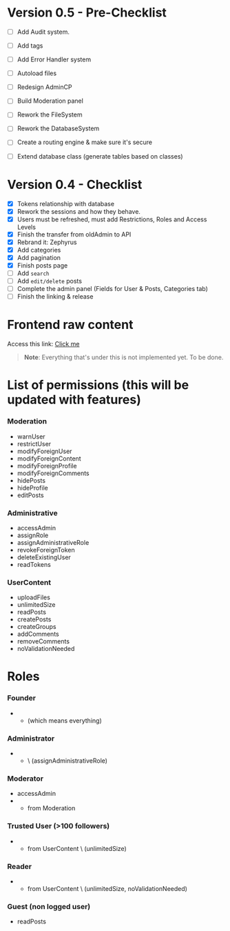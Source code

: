 # Version 0.5 - Pre-Checklist

- [ ] Add Audit system.
- [ ] Add tags
- [ ] Add Error Handler system
- [ ] Autoload files
- [ ] Redesign AdminCP 
- [ ] Build Moderation panel
- [ ] Rework the FileSystem 
- [ ] Rework the DatabaseSystem 
- [ ] Create a routing engine & make sure it's secure
- [ ] Extend database class (generate tables based on classes)


# Version 0.4 - Checklist

- [x] Tokens relationship with database
- [x] Rework the sessions and how they behave.
- [x] Users must be refreshed, must add Restrictions, Roles and Access Levels
- [x] Finish the transfer from oldAdmin to API 
- [x] Rebrand it: Zephyrus
- [x] Add categories
- [x] Add pagination
- [x] Finish posts page
- [ ] Add `search`
- [ ] Add `edit/delete` posts
- [ ] Complete the admin panel (Fields for User & Posts, Categories tab)
- [ ] Finish the linking & release

# Frontend raw content
Access this link: [Click me](https://github.com/zaBogdan/Zephyrus/tree/6743cb4790e57db68d66f722f739b6ab32b00579)
> **Note**: Everything that's under this is not implemented yet. To be done.

# List of permissions (this will be updated with features)

### Moderation
- warnUser
- restrictUser
- modifyForeignUser
- modifyForeignContent
- modifyForeignProfile
- modifyForeignComments
- hidePosts
- hideProfile
- editPosts

### Administrative
- accessAdmin
- assignRole
- assignAdministrativeRole
- revokeForeignToken
- deleteExistingUser
- readTokens


### UserContent
- uploadFiles
- unlimitedSize
- readPosts
- createPosts
- createGroups
- addComments
- removeComments
- noValidationNeeded

# Roles

### Founder
- * (which means everything)

### Administrator
- * \ (assignAdministrativeRole)

### Moderator
- accessAdmin
- * from Moderation

### Trusted User (>100 followers)
- * from UserContent \ (unlimitedSize)

### Reader 
- * from UserContent \ (unlimitedSize, noValidationNeeded)

### Guest (non logged user)
- readPosts




